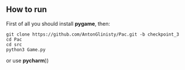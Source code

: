 ## How to run</b>
First of all you should install **pygame**, then:</b>
```
git clone https://github.com/AntonGlinisty/Pac.git -b checkpoint_3  
cd Pac  
cd src
python3 Game.py  
```
or use **pycharm**))  

